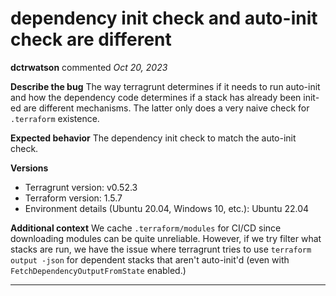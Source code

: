 # dependency init check and auto-init check are different

**dctrwatson** commented *Oct 20, 2023*

**Describe the bug**
The way terragrunt determines if it needs to run auto-init and how the dependency code determines if a stack has already been init-ed are different mechanisms. The latter only does a very naive check for `.terraform` existence.

**Expected behavior**
The dependency init check to match the auto-init check.

**Versions**
- Terragrunt version: v0.52.3
- Terraform version: 1.5.7
- Environment details (Ubuntu 20.04, Windows 10, etc.): Ubuntu 22.04

**Additional context**
We cache `.terraform/modules` for CI/CD since downloading modules can be quite unreliable. However, if we try filter what stacks are run, we have the issue where terragrunt tries to use `terraform output -json` for dependent stacks that aren't auto-init'd (even with `FetchDependencyOutputFromState` enabled.)
<br />
***


